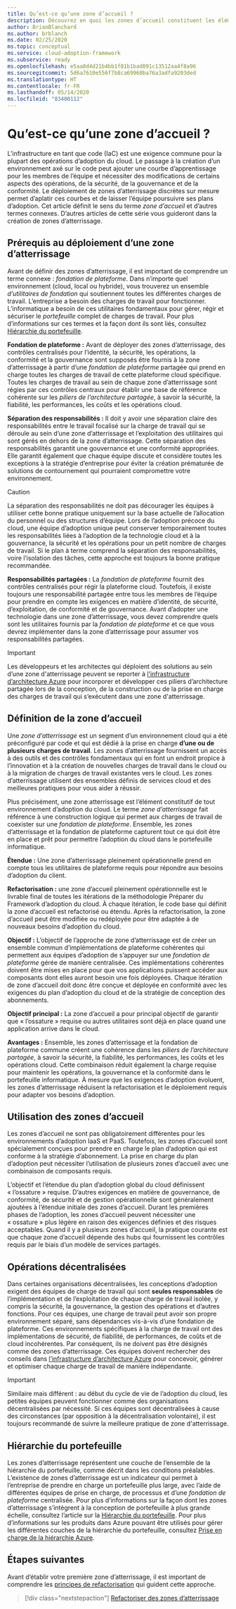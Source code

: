 ```yaml
---
title: Qu’est-ce qu’une zone d’accueil ?
description: Découvrez en quoi les zones d’accueil constituent les éléments constitutifs de tout environnement d’adoption du cloud.
author: BrianBlanchard
ms.author: brblanch
ms.date: 02/25/2020
ms.topic: conceptual
ms.service: cloud-adoption-framework
ms.subservice: ready
ms.openlocfilehash: e5aa8d4d21b4bb1f01b1bad091c13512aa4f8a96
ms.sourcegitcommit: 5d6a7610e556f7b8ca69960ba76a3adfa9203ded
ms.translationtype: HT
ms.contentlocale: fr-FR
ms.lasthandoff: 05/14/2020
ms.locfileid: "83400112"
---
```

<!-- markdownlint-disable MD026 -->

# <a name="what-is-a-landing-zone"></a>Qu’est-ce qu’une zone d’accueil ?

L’infrastructure en tant que code (IaC) est une exigence commune pour la plupart des opérations d’adoption du cloud. Le passage à la création d’un environnement axé sur le code peut ajouter une courbe d’apprentissage pour les membres de l’équipe et nécessiter des modifications de certains aspects des opérations, de la sécurité, de la gouvernance et de la conformité. Le déploiement de zones d’atterrissage discrètes sur mesure permet d’aplatir ces courbes et de laisser l’équipe poursuivre ses plans d’adoption. Cet article définit le sens du terme _zone d’accueil_ et d’autres termes connexes. D’autres articles de cette série vous guideront dans la création de zones d’atterrissage.

## <a name="prerequisite-to-landing-zone-deployment"></a>Prérequis au déploiement d’une zone d’atterrissage

Avant de définir des zones d’atterrissage, il est important de comprendre un terme connexe : _fondation de plateforme_. Dans n’importe quel environnement (cloud, local ou hybride), vous trouverez un ensemble _d’utilitaires de fondation_ qui soutiennent toutes les différentes charges de travail. L’entreprise a besoin des charges de travail pour fonctionner. L’informatique a besoin de ces utilitaires fondamentaux pour gérer, régir et sécuriser le _portefeuille_ complet de charges de travail. Pour plus d’informations sur ces termes et la façon dont ils sont liés, consultez [Hiérarchie du portefeuille](../../reference/fundamental-concepts/hosting-hierarchy.md).

**Fondation de plateforme :** Avant de déployer des zones d’atterrissage, des contrôles centralisés pour l’identité, la sécurité, les opérations, la conformité et la gouvernance sont supposés être fournis à la zone d’atterrissage à partir d’une _fondation de plateforme_ partagée qui prend en charge toutes les charges de travail de cette plateforme cloud spécifique. Toutes les charges de travail au sein de chaque zone d’atterrissage sont régies par ces contrôles centraux pour établir une base de référence cohérente sur les _piliers de l’architecture partagée_, à savoir la sécurité, la fiabilité, les performances, les coûts et les opérations cloud.

**Séparation des responsabilités :** Il doit y avoir une séparation claire des responsabilités entre le travail focalisé sur la charge de travail qui se déroule au sein d’une zone d’atterrissage et l’exploitation des utilitaires qui sont gérés en dehors de la zone d’atterrissage. Cette séparation des responsabilités garantit une gouvernance et une conformité appropriées. Elle garantit également que chaque équipe discute et considère toutes les exceptions à la stratégie d’entreprise pour éviter la création prématurée de solutions de contournement qui pourraient compromettre votre environnement.

> [!CAUTION]
> La séparation des responsabilités ne doit pas décourager les équipes à utiliser cette bonne pratique uniquement sur la base actuelle de l’allocation du personnel ou des structures d’équipe. Lors de l’adoption précoce du cloud, une équipe d’adoption unique peut conserver temporairement toutes les responsabilités liées à l’adoption de la technologie cloud et à la gouvernance, la sécurité et les opérations pour un petit nombre de charges de travail. Si le plan à terme comprend la séparation des responsabilités, voire l’isolation des tâches, cette approche est toujours la bonne pratique recommandée.

**Responsabilités partagées :** La _fondation de plateforme_ fournit des contrôles centralisés pour régir la plateforme cloud. Toutefois, il existe toujours une responsabilité partagée entre tous les membres de l’équipe pour prendre en compte les exigences en matière d’identité, de sécurité, d’exploitation, de conformité et de gouvernance. Avant d’adopter une technologie dans une zone d’atterrissage, vous devez comprendre quels sont les utilitaires fournis par la _fondation de plateforme_ et ce que vous devrez implémenter dans la zone d’atterrissage pour assumer vos responsabilités partagées.

> [!IMPORTANT]
> Les développeurs et les architectes qui déploient des solutions au sein d’une zone d'atterrissage peuvent se reporter à [l’infrastructure d’architecture Azure](https://docs.microsoft.com/azure/architecture/framework/) pour incorporer et développer ces piliers d’architecture partagée lors de la conception, de la construction ou de la prise en charge des charges de travail qui s’exécutent dans une zone d'atterrissage.

## <a name="landing-zone-definition"></a>Définition de la zone d’accueil

Une _zone d’atterrissage_ est un segment d’un environnement cloud qui a été préconfiguré par code et qui est dédié à la prise en charge **d’une ou de plusieurs charges de travail**. Les zones d’atterrissage fournissent un accès à des outils et des contrôles fondamentaux qui en font un endroit propice à l’innovation et à la création de nouvelles charges de travail dans le cloud ou à la migration de charges de travail existantes vers le cloud. Les zones d’atterrissage utilisent des ensembles définis de services cloud et des meilleures pratiques pour vous aider à réussir.

Plus précisément, une zone atterrissage est l’élément constitutif de tout environnement d’adoption du cloud. Le terme _zone d’atterrissage_ fait référence à une construction logique qui permet aux charges de travail de coexister sur une _fondation de plateforme_. Ensemble, les zones d’atterrissage et la fondation de plateforme capturent tout ce qui doit être en place et prêt pour permettre l’adoption du cloud dans le portefeuille informatique.

**Étendue :** Une zone d’atterrissage pleinement opérationnelle prend en compte tous les utilitaires de plateforme requis pour répondre aux besoins d’adoption du client.

**Refactorisation :** une zone d’accueil pleinement opérationnelle est le livrable final de toutes les itérations de la méthodologie Préparer du Framework d’adoption du cloud. À chaque itération, le code base qui définit la zone d’accueil est refactorisé ou étendu. Après la refactorisation, la zone d’accueil peut être modifiée ou redéployée pour être adaptée à de nouveaux besoins d’adoption du cloud.

**Objectif :** L’objectif de l’approche de zone d’atterrissage est de créer un ensemble commun d’implémentations de plateforme cohérentes qui permettent aux équipes d’adoption de s’appuyer sur une _fondation de plateforme_ gérée de manière centralisée. Ces implémentations cohérentes doivent être mises en place pour que vos applications puissent accéder aux composants dont elles auront besoin une fois déployées. Chaque itération de zone d’accueil doit donc être conçue et déployée en conformité avec les exigences du plan d’adoption du cloud et de la stratégie de conception des abonnements.

**Objectif principal :** La zone d’accueil a pour principal objectif de garantir que « l’ossature » requise ou autres utilitaires sont déjà en place quand une application arrive dans le cloud.

**Avantages :** Ensemble, les zones d’atterrissage et la fondation de plateforme commune créent une cohérence dans les _piliers de l’architecture partagée_, à savoir la sécurité, la fiabilité, les performances, les coûts et les opérations cloud. Cette combinaison réduit également la charge requise pour maintenir les opérations, la gouvernance et la conformité dans le portefeuille informatique. À mesure que les exigences d’adoption évoluent, les zones d’atterrissage réduisent la refactorisation et le déploiement requis pour adapter vos besoins d’adoption.

## <a name="landing-zone-usage"></a>Utilisation des zones d’accueil

Les zones d’accueil ne sont pas obligatoirement différentes pour les environnements d’adoption IaaS et PaaS. Toutefois, les zones d’accueil sont spécialement conçues pour prendre en charge le plan d’adoption qui est conforme à la stratégie d’abonnement. La prise en charge du plan d’adoption peut nécessiter l’utilisation de plusieurs zones d’accueil avec une combinaison de composants requis.

L’objectif et l’étendue du plan d’adoption global du cloud définissent « l’ossature » requise. D’autres exigences en matière de gouvernance, de conformité, de sécurité et de gestion opérationnelle sont généralement ajoutées à l’étendue initiale des zones d’accueil. Durant les premières phases de l’adoption, les zones d’accueil peuvent nécessiter une « ossature » plus légère en raison des exigences définies et des risques acceptables. Quand il y a plusieurs zones d’accueil, la pratique courante est que chaque zone d’accueil dépende des hubs qui fournissent les contrôles requis par le biais d’un modèle de services partagés.

## <a name="decentralized-operations"></a>Opérations décentralisées

Dans certaines organisations décentralisées, les conceptions d’adoption exigent des équipes de charge de travail qui sont **seules responsables** de l’implémentation et de l’exploitation de chaque charge de travail isolée, y compris la sécurité, la gouvernance, la gestion des opérations et d’autres fonctions. Pour ces équipes, une charge de travail peut avoir son propre environnement séparé, sans dépendances vis-à-vis d’une fondation de plateforme. Ces environnements spécifiques à la charge de travail ont des implémentations de sécurité, de fiabilité, de performances, de coûts et de cloud incohérentes. Par conséquent, ils ne doivent pas être désignés comme des zones d’atterrissage. Ces équipes doivent rechercher des conseils dans [l’infrastructure d’architecture Azure](https://docs.microsoft.com/azure/architecture/framework/) pour concevoir, générer et optimiser chaque charge de travail de manière indépendante.

> [!IMPORTANT]
> Similaire mais différent : au début du cycle de vie de l’adoption du cloud, les petites équipes peuvent fonctionner comme des organisations décentralisées par nécessité. Si ces équipes sont décentralisées à cause des circonstances (par opposition à la décentralisation volontaire), il est toujours recommandé de suivre la meilleure pratique de zone d'atterrissage.

## <a name="portfolio-hierarchy"></a>Hiérarchie du portefeuille

Les zones d’atterrissage représentent une couche de l’ensemble de la hiérarchie du portefeuille, comme décrit dans les conditions préalables. L’existence de zones d’atterrissage est un indicateur qui permet à l’entreprise de prendre en charge un portefeuille plus large, avec l’aide de différentes équipes de prise en charge, de processus et d’une _fondation de plateforme_ centralisée. Pour plus d’informations sur la façon dont les zones d’atterrissage s’intègrent à la conception de portefeuille à plus grande échelle, consultez l’article sur la [Hiérarchie du portefeuille](../../reference/fundamental-concepts/hosting-hierarchy.md). Pour plus d’informations sur les produits dans Azure pouvant être utilisés pour gérer les différentes couches de la hiérarchie du portefeuille, consultez [Prise en charge de la hiérarchie Azure](../../reference/fundamental-concepts/hierarchy-azure-tools.md).

## <a name="next-steps"></a>Étapes suivantes

Avant d’établir votre première zone d’atterrissage, il est important de comprendre les [principes de refactorisation](./refactor.md) qui guident cette approche.

> [!div class="nextstepaction"]
> [Refactoriser des zones d’atterrissage](./refactor.md)
